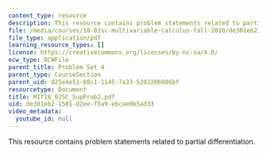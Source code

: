 ```yaml
---
content_type: resource
description: This resource contains problem statements related to partial differentiation.
file: /media/courses/18-02sc-multivariable-calculus-fall-2010/de301eb21501d2eef5a9ebcae0b5a333_MIT18_02SC_SupProb2.pdf
file_type: application/pdf
learning_resource_types: []
license: https://creativecommons.org/licenses/by-nc-sa/4.0/
ocw_type: OCWFile
parent_title: Problem Set 4
parent_type: CourseSection
parent_uid: d25e4e51-80c1-1145-7a33-520120b986bf
resourcetype: Document
title: MIT18_02SC_SupProb2.pdf
uid: de301eb2-1501-d2ee-f5a9-ebcae0b5a333
video_metadata:
  youtube_id: null
---
```

This resource contains problem statements related to partial differentiation.